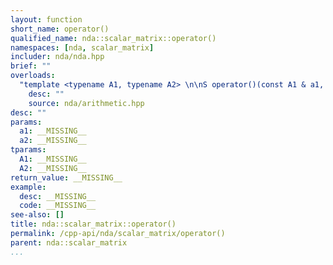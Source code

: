 ```yaml
---
layout: function
short_name: operator()
qualified_name: nda::scalar_matrix::operator()
namespaces: [nda, scalar_matrix]
includer: nda/nda.hpp
brief: ""
overloads:
  "template <typename A1, typename A2> \n\nS operator()(const A1 & a1, const A2 & a2)  const":
    desc: ""
    source: nda/arithmetic.hpp
desc: ""
params:
  a1: __MISSING__
  a2: __MISSING__
tparams:
  A1: __MISSING__
  A2: __MISSING__
return_value: __MISSING__
example:
  desc: __MISSING__
  code: __MISSING__
see-also: []
title: nda::scalar_matrix::operator()
permalink: /cpp-api/nda/scalar_matrix/operator()
parent: nda::scalar_matrix
...
```


